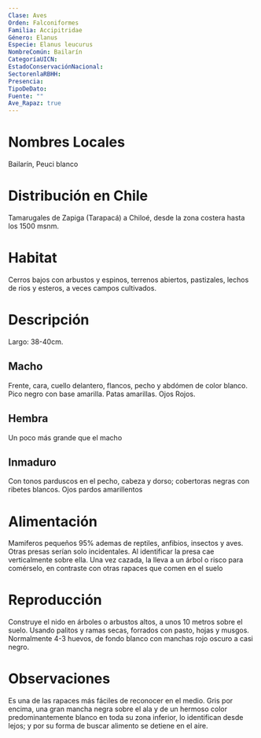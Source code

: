 ```yaml
---
Clase: Aves
Orden: Falconiformes
Familia: Accipitridae
Género: Elanus
Especie: Elanus leucurus
NombreComún: Bailarín
CategoríaUICN: 
EstadoConservaciónNacional: 
SectorenlaRBHH: 
Presencia: 
TipoDeDato: 
Fuente: ""
Ave_Rapaz: true
---
```

# Nombres Locales
Bailarín, Peuci blanco
# Distribución en Chile
Tamarugales de Zapiga (Tarapacá) a Chiloé, desde la zona costera hasta los 1500 msnm.
# Habitat
Cerros bajos con arbustos y espinos, terrenos abiertos, pastizales, lechos de rios y esteros, a veces campos cultivados.
# Descripción
Largo: 38-40cm.
## Macho
Frente, cara, cuello delantero, flancos, pecho y abdómen de color blanco. Pico negro con base amarilla. Patas amarillas. Ojos Rojos.
## Hembra
Un poco más grande que el macho
## Inmaduro
Con tonos parduscos en el pecho, cabeza y dorso; cobertoras negras con ribetes blancos. Ojos pardos amarillentos
# Alimentación
Mamiferos pequeños 95% ademas de reptiles, anfibios, insectos y aves. Otras presas serían solo incidentales. Al identificar la presa cae verticalmente sobre ella. Una vez cazada, la lleva a un árbol o risco para comérselo, en contraste con otras rapaces que comen en el suelo
# Reproducción
Construye el nido en árboles o arbustos altos, a unos 10 metros sobre el suelo. Usando palitos y ramas secas, forrados con pasto, hojas y musgos. Normalmente 4-3 huevos, de fondo blanco con manchas rojo oscuro a casi negro.
# Observaciones
Es una de las rapaces más fáciles de reconocer en el medio. Gris por encima, una gran mancha negra sobre el ala y de un hermoso color predominantemente blanco en toda su zona inferior, lo identifican desde lejos; y por su forma de buscar alimento se detiene en el aire.